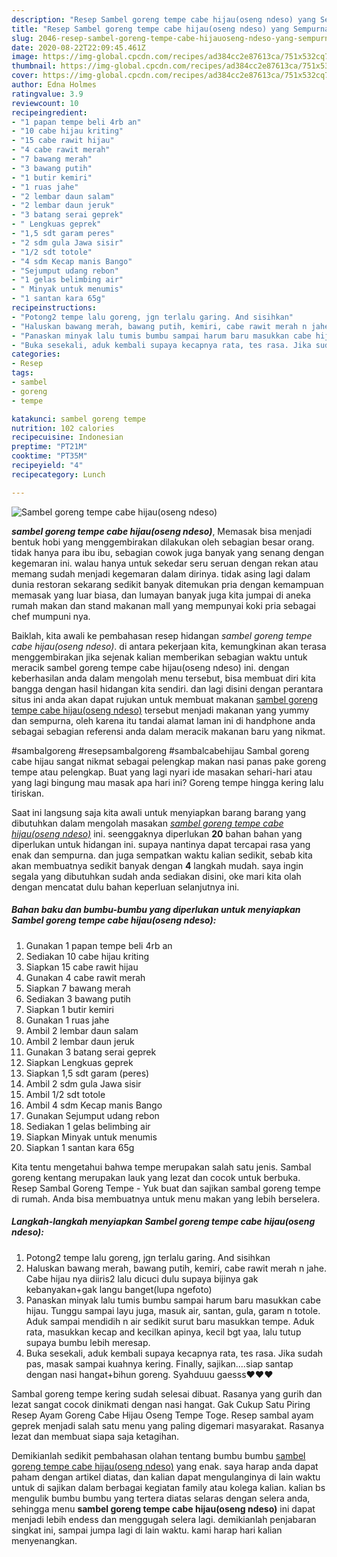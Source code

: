 ```yaml
---
description: "Resep Sambel goreng tempe cabe hijau(oseng ndeso) yang Sempurna"
title: "Resep Sambel goreng tempe cabe hijau(oseng ndeso) yang Sempurna"
slug: 2046-resep-sambel-goreng-tempe-cabe-hijauoseng-ndeso-yang-sempurna
date: 2020-08-22T22:09:45.461Z
image: https://img-global.cpcdn.com/recipes/ad384cc2e87613ca/751x532cq70/sambel-goreng-tempe-cabe-hijauoseng-ndeso-foto-resep-utama.jpg
thumbnail: https://img-global.cpcdn.com/recipes/ad384cc2e87613ca/751x532cq70/sambel-goreng-tempe-cabe-hijauoseng-ndeso-foto-resep-utama.jpg
cover: https://img-global.cpcdn.com/recipes/ad384cc2e87613ca/751x532cq70/sambel-goreng-tempe-cabe-hijauoseng-ndeso-foto-resep-utama.jpg
author: Edna Holmes
ratingvalue: 3.9
reviewcount: 10
recipeingredient:
- "1 papan tempe beli 4rb an"
- "10 cabe hijau kriting"
- "15 cabe rawit hijau"
- "4 cabe rawit merah"
- "7 bawang merah"
- "3 bawang putih"
- "1 butir kemiri"
- "1 ruas jahe"
- "2 lembar daun salam"
- "2 lembar daun jeruk"
- "3 batang serai geprek"
- " Lengkuas geprek"
- "1,5 sdt garam peres"
- "2 sdm gula Jawa sisir"
- "1/2 sdt totole"
- "4 sdm Kecap manis Bango"
- "Sejumput udang rebon"
- "1 gelas belimbing air"
- " Minyak untuk menumis"
- "1 santan kara 65g"
recipeinstructions:
- "Potong2 tempe lalu goreng, jgn terlalu garing. And sisihkan"
- "Haluskan bawang merah, bawang putih, kemiri, cabe rawit merah n jahe. Cabe hijau nya diiris2 lalu dicuci dulu supaya bijinya gak kebanyakan+gak langu banget(lupa ngefoto)"
- "Panaskan minyak lalu tumis bumbu sampai harum baru masukkan cabe hijau. Tunggu sampai layu juga, masuk air, santan, gula, garam n totole. Aduk sampai mendidih n air sedikit surut baru masukkan tempe. Aduk rata, masukkan kecap and kecilkan apinya, kecil bgt yaa, lalu tutup supaya bumbu lebih meresap."
- "Buka sesekali, aduk kembali supaya kecapnya rata, tes rasa. Jika sudah pas, masak sampai kuahnya kering. Finally, sajikan....siap santap dengan nasi hangat+bihun goreng. Syahduuu gaesss♥️♥️♥️"
categories:
- Resep
tags:
- sambel
- goreng
- tempe

katakunci: sambel goreng tempe 
nutrition: 102 calories
recipecuisine: Indonesian
preptime: "PT21M"
cooktime: "PT35M"
recipeyield: "4"
recipecategory: Lunch

---
```



![Sambel goreng tempe cabe hijau(oseng ndeso)](https://img-global.cpcdn.com/recipes/ad384cc2e87613ca/751x532cq70/sambel-goreng-tempe-cabe-hijauoseng-ndeso-foto-resep-utama.jpg)

<b><i>sambel goreng tempe cabe hijau(oseng ndeso)</i></b>, Memasak bisa menjadi bentuk hobi yang menggembirakan dilakukan oleh sebagian besar orang. tidak hanya para ibu ibu, sebagian cowok juga banyak yang senang dengan kegemaran ini. walau hanya untuk sekedar seru seruan dengan rekan atau memang sudah menjadi kegemaran dalam dirinya. tidak asing lagi dalam dunia restoran sekarang sedikit banyak ditemukan pria dengan kemampuan memasak yang luar biasa, dan lumayan banyak juga kita jumpai di aneka rumah makan dan stand makanan mall yang mempunyai koki pria sebagai chef mumpuni nya.

Baiklah, kita awali ke pembahasan resep hidangan <i>sambel goreng tempe cabe hijau(oseng ndeso)</i>. di antara pekerjaan kita, kemungkinan akan terasa menggembirakan jika sejenak kalian memberikan sebagian waktu untuk meracik sambel goreng tempe cabe hijau(oseng ndeso) ini. dengan keberhasilan anda dalam mengolah menu tersebut, bisa membuat diri kita bangga dengan hasil hidangan kita sendiri. dan lagi disini dengan perantara situs ini anda akan dapat rujukan untuk membuat makanan <u>sambel goreng tempe cabe hijau(oseng ndeso)</u> tersebut menjadi makanan yang yummy dan sempurna, oleh karena itu tandai alamat laman ini di handphone anda sebagai sebagian referensi anda dalam meracik makanan baru yang nikmat.

#sambalgoreng #resepsambalgoreng #sambalcabehijau Sambal goreng cabe hijau sangat nikmat sebagai pelengkap makan nasi panas pake goreng tempe atau pelengkap. Buat yang lagi nyari ide masakan sehari-hari atau yang lagi bingung mau masak apa hari ini? Goreng tempe hingga kering lalu tiriskan.


Saat ini langsung saja kita awali untuk menyiapkan barang barang yang dibutuhkan dalam mengolah masakan <u><i>sambel goreng tempe cabe hijau(oseng ndeso)</i></u> ini. seenggaknya diperlukan <b>20</b> bahan bahan yang diperlukan untuk hidangan ini. supaya nantinya dapat tercapai rasa yang enak dan sempurna. dan juga sempatkan waktu kalian sedikit, sebab kita akan membuatnya sedikit banyak dengan <b>4</b> langkah mudah. saya ingin segala yang dibutuhkan sudah anda sediakan disini, oke mari kita olah dengan mencatat dulu bahan keperluan selanjutnya ini.

<!--inarticleads1-->

##### Bahan baku dan bumbu-bumbu yang diperlukan untuk menyiapkan Sambel goreng tempe cabe hijau(oseng ndeso):

1. Gunakan 1 papan tempe beli 4rb an
1. Sediakan 10 cabe hijau kriting
1. Siapkan 15 cabe rawit hijau
1. Gunakan 4 cabe rawit merah
1. Siapkan 7 bawang merah
1. Sediakan 3 bawang putih
1. Siapkan 1 butir kemiri
1. Gunakan 1 ruas jahe
1. Ambil 2 lembar daun salam
1. Ambil 2 lembar daun jeruk
1. Gunakan 3 batang serai geprek
1. Siapkan  Lengkuas geprek
1. Siapkan 1,5 sdt garam (peres)
1. Ambil 2 sdm gula Jawa sisir
1. Ambil 1/2 sdt totole
1. Ambil 4 sdm Kecap manis Bango
1. Gunakan Sejumput udang rebon
1. Sediakan 1 gelas belimbing air
1. Siapkan  Minyak untuk menumis
1. Siapkan 1 santan kara 65g


Kita tentu mengetahui bahwa tempe merupakan salah satu jenis. Sambal goreng kentang merupakan lauk yang lezat dan cocok untuk berbuka. Resep Sambal Goreng Tempe - Yuk buat dan sajikan sambal goreng tempe di rumah. Anda bisa membuatnya untuk menu makan yang lebih berselera. 

<!--inarticleads2-->

##### Langkah-langkah menyiapkan Sambel goreng tempe cabe hijau(oseng ndeso):

1. Potong2 tempe lalu goreng, jgn terlalu garing. And sisihkan
1. Haluskan bawang merah, bawang putih, kemiri, cabe rawit merah n jahe. Cabe hijau nya diiris2 lalu dicuci dulu supaya bijinya gak kebanyakan+gak langu banget(lupa ngefoto)
1. Panaskan minyak lalu tumis bumbu sampai harum baru masukkan cabe hijau. Tunggu sampai layu juga, masuk air, santan, gula, garam n totole. Aduk sampai mendidih n air sedikit surut baru masukkan tempe. Aduk rata, masukkan kecap and kecilkan apinya, kecil bgt yaa, lalu tutup supaya bumbu lebih meresap.
1. Buka sesekali, aduk kembali supaya kecapnya rata, tes rasa. Jika sudah pas, masak sampai kuahnya kering. Finally, sajikan....siap santap dengan nasi hangat+bihun goreng. Syahduuu gaesss♥️♥️♥️


Sambal goreng tempe kering sudah selesai dibuat. Rasanya yang gurih dan lezat sangat cocok dinikmati dengan nasi hangat. Gak Cukup Satu Piring Resep Ayam Goreng Cabe Hijau Oseng Tempe Toge. Resep sambal ayam geprek menjadi salah satu menu yang paling digemari masyarakat. Rasanya lezat dan membuat siapa saja ketagihan. 

Demikianlah sedikit pembahasan olahan tentang bumbu bumbu <u>sambel goreng tempe cabe hijau(oseng ndeso)</u> yang enak. saya harap anda dapat paham dengan artikel diatas, dan kalian dapat mengulanginya di lain waktu untuk di sajikan dalam berbagai kegiatan family atau kolega kalian. kalian bs mengulik bumbu bumbu yang tertera diatas selaras dengan selera anda, sehingga menu <b>sambel goreng tempe cabe hijau(oseng ndeso)</b> ini dapat menjadi lebih endess dan menggugah selera lagi. demikianlah penjabaran singkat ini, sampai jumpa lagi di lain waktu. kami harap hari kalian menyenangkan.
